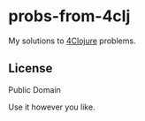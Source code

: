 # probs-from-4clj

My solutions to [4Clojure](http://www.4clojure.com) problems.

## License

Public Domain

Use it however you like.
